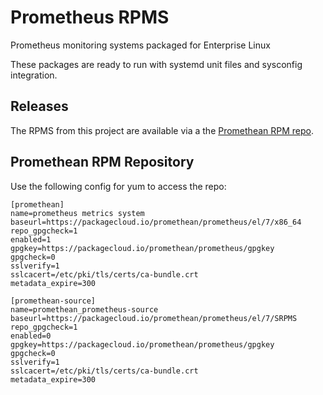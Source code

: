 # Prometheus RPMS
Prometheus monitoring systems packaged for Enterprise Linux

These packages are ready to run with systemd unit files and sysconfig
integration.

## Releases
The RPMS from this project are available via a the [Promethean RPM repo](https://packagecloud.io/promethean/prometheus).

## Promethean RPM Repository
Use the following config for yum to access the repo:

    [promethean]
    name=prometheus metrics system
    baseurl=https://packagecloud.io/promethean/prometheus/el/7/x86_64
    repo_gpgcheck=1
    enabled=1
    gpgkey=https://packagecloud.io/promethean/prometheus/gpgkey
    gpgcheck=0
    sslverify=1
    sslcacert=/etc/pki/tls/certs/ca-bundle.crt
    metadata_expire=300

    [promethean-source]
    name=promethean_prometheus-source
    baseurl=https://packagecloud.io/promethean/prometheus/el/7/SRPMS
    repo_gpgcheck=1
    enabled=0
    gpgkey=https://packagecloud.io/promethean/prometheus/gpgkey
    gpgcheck=0
    sslverify=1
    sslcacert=/etc/pki/tls/certs/ca-bundle.crt
    metadata_expire=300

